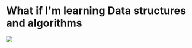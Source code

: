 # What if I'm learning Data structures and algorithms

<img src="https://images.unsplash.com/photo-1504805572947-34fad45aed93?ixlib=rb-1.2.1&q=80&cs=tinysrgb&fm=jpg&crop=entropy&w=3600">
